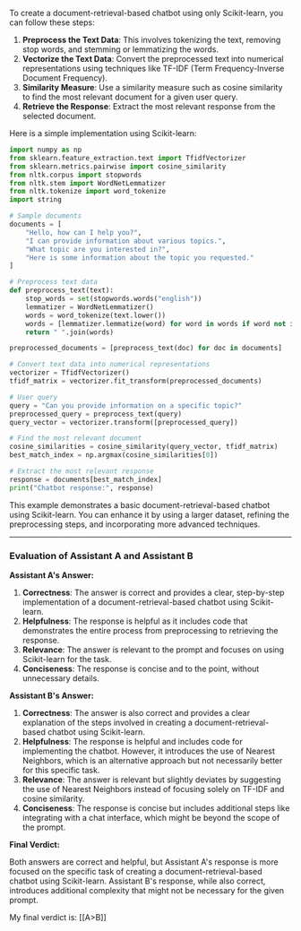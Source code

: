 
To create a document-retrieval-based chatbot using only Scikit-learn, you can follow these steps:

1. **Preprocess the Text Data**: This involves tokenizing the text, removing stop words, and stemming or lemmatizing the words.
2. **Vectorize the Text Data**: Convert the preprocessed text into numerical representations using techniques like TF-IDF (Term Frequency-Inverse Document Frequency).
3. **Similarity Measure**: Use a similarity measure such as cosine similarity to find the most relevant document for a given user query.
4. **Retrieve the Response**: Extract the most relevant response from the selected document.

Here is a simple implementation using Scikit-learn:

```python
import numpy as np
from sklearn.feature_extraction.text import TfidfVectorizer
from sklearn.metrics.pairwise import cosine_similarity
from nltk.corpus import stopwords
from nltk.stem import WordNetLemmatizer
from nltk.tokenize import word_tokenize
import string

# Sample documents
documents = [
    "Hello, how can I help you?",
    "I can provide information about various topics.",
    "What topic are you interested in?",
    "Here is some information about the topic you requested."
]

# Preprocess text data
def preprocess_text(text):
    stop_words = set(stopwords.words("english"))
    lemmatizer = WordNetLemmatizer()
    words = word_tokenize(text.lower())
    words = [lemmatizer.lemmatize(word) for word in words if word not in stop_words and word not in string.punctuation]
    return " ".join(words)

preprocessed_documents = [preprocess_text(doc) for doc in documents]

# Convert text data into numerical representations
vectorizer = TfidfVectorizer()
tfidf_matrix = vectorizer.fit_transform(preprocessed_documents)

# User query
query = "Can you provide information on a specific topic?"
preprocessed_query = preprocess_text(query)
query_vector = vectorizer.transform([preprocessed_query])

# Find the most relevant document
cosine_similarities = cosine_similarity(query_vector, tfidf_matrix)
best_match_index = np.argmax(cosine_similarities[0])

# Extract the most relevant response
response = documents[best_match_index]
print("Chatbot response:", response)
```

This example demonstrates a basic document-retrieval-based chatbot using Scikit-learn. You can enhance it by using a larger dataset, refining the preprocessing steps, and incorporating more advanced techniques.

---

### Evaluation of Assistant A and Assistant B

**Assistant A's Answer:**

1. **Correctness**: The answer is correct and provides a clear, step-by-step implementation of a document-retrieval-based chatbot using Scikit-learn.
2. **Helpfulness**: The response is helpful as it includes code that demonstrates the entire process from preprocessing to retrieving the response.
3. **Relevance**: The answer is relevant to the prompt and focuses on using Scikit-learn for the task.
4. **Conciseness**: The response is concise and to the point, without unnecessary details.

**Assistant B's Answer:**

1. **Correctness**: The answer is also correct and provides a clear explanation of the steps involved in creating a document-retrieval-based chatbot using Scikit-learn.
2. **Helpfulness**: The response is helpful and includes code for implementing the chatbot. However, it introduces the use of Nearest Neighbors, which is an alternative approach but not necessarily better for this specific task.
3. **Relevance**: The answer is relevant but slightly deviates by suggesting the use of Nearest Neighbors instead of focusing solely on TF-IDF and cosine similarity.
4. **Conciseness**: The response is concise but includes additional steps like integrating with a chat interface, which might be beyond the scope of the prompt.

**Final Verdict:**

Both answers are correct and helpful, but Assistant A's response is more focused on the specific task of creating a document-retrieval-based chatbot using Scikit-learn. Assistant B's response, while also correct, introduces additional complexity that might not be necessary for the given prompt.

My final verdict is: [[A>B]]